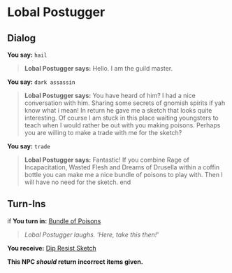# Lobal Postugger


## Dialog

**You say:** `hail`



>**Lobal Postugger says:** Hello. I am the guild master.

**You say:** `dark assassin`



>**Lobal Postugger says:** You have heard of him? I had a nice conversation with him. Sharing some secrets of gnomish spirits if yah know what i mean! In return he gave me a sketch that looks quite interesting. Of course I am stuck in this place waiting youngsters to teach when I would rather be out with you making poisons. Perhaps you are willing to make a trade with me for the sketch?

**You say:** `trade`



>**Lobal Postugger says:** Fantastic! If you combine Rage of Incapacitation, Wasted Flesh and Dreams of Drusella within a coffin bottle you can make me a nice bundle of poisons to play with. Then I will have no need for the sketch.
end

## Turn-Ins



if **You turn in:** [Bundle of Poisons](/item/9470)



>*Lobal Postugger laughs. 'Here, take this then!'* 




 **You receive:**  [Dip Resist Sketch](/item/24096) 









**This NPC *should* return incorrect items given.**
